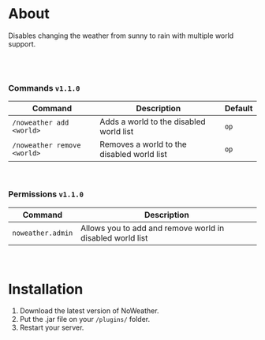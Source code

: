 # About
Disables changing the weather from sunny to rain with multiple world support.

<br><br>

### Commands `v1.1.0`

| Command                     | Description                                | Default |
|-----------------------------|--------------------------------------------|---------|
| `/noweather add <world>`    | Adds a world to the disabled world list    | `op` |
| `/noweather remove <world>` | Removes a world to the disabled world list | `op` |

<br>

### Permissions `v1.1.0`

| Command                     | Description                                |
|-----------------------------|--------------------------------------------|
| `noweather.admin`           | Allows you to add and remove world in disabled world list     |

<br>

# Installation

1. Download the latest version of NoWeather.
2. Put the .jar file on your `/plugins/` folder.
3. Restart your server.

